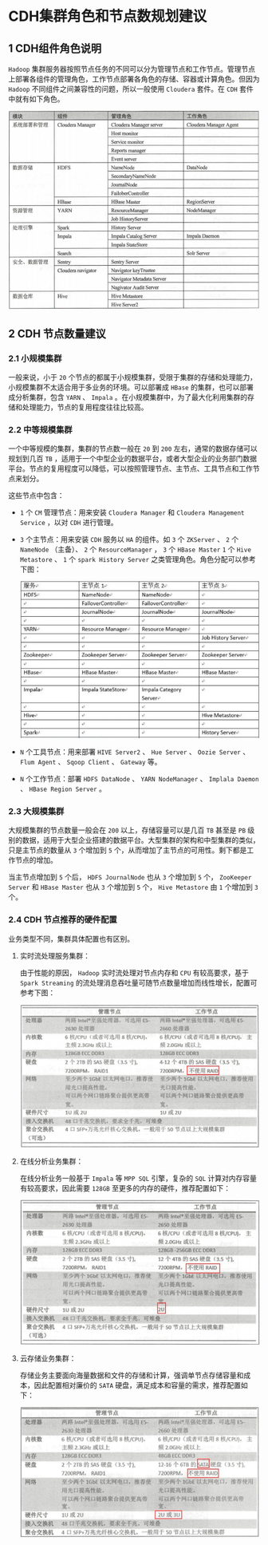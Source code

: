 # CDH集群角色和节点数规划建议

## 1 CDH组件角色说明

`Hadoop` 集群服务器按照节点任务的不同可以分为管理节点和工作节点。管理节点上部署各组件的管理角色，工作节点部署各角色的存储、容器或计算角色。但因为 `Hadoop` 不同组件之间兼容性的问题，所以一般使用 `Cloudera` 套件。在 `CDH` 套件中就有如下角色。

![](../../../assets/images/Hadoop/Hadoop集群规划/CDH集群角色和节点数规划建议_image_0.png)

## 2 CDH 节点数量建议

### 2.1 小规模集群

一般来说，小于 `20` 个节点的都属于小规模集群，受限于集群的存储和处理能力，小规模集群不太适合用于多业务的环境。可以部署成 `HBase` 的集群，也可以部署成分析集群，包含 `YARN` 、 `Impala` 。在小规模集群中，为了最大化利用集群的存储和处理能力，节点的复用程度往往比较高。

### 2.2 中等规模集群

一个中等规模的集群，集群的节点数一般在 `20` 到 `200` 左右，通常的数据存储可以规划到几百 `TB` ，适用于一个中型企业的数据平台，或者大型企业的业务部门数据平台。节点的复用程度可以降低，可以按照管理节点、主节点、工具节点和工作节点来划分。

这些节点中包含：

* `1` 个 `CM` 管理节点：用来安装 `Cloudera Manager` 和 `Cloudera Management Service` ，以对 `CDH` 进行管理。

* `3` 个主节点：用来安装 `CDH` 服务以 `HA` 的组件。如 `3` 个 `ZKServer` 、 `2` 个 `NameNode` （主备）、 `2` 个 `ResourceManager` ， `3` 个 `HBase Master` `1` 个 `Hive Metastore` 、 `1` 个 `spark History Server` 之类管理角色。角色分配可以参考下图：

    ![](../../../assets/images/Hadoop/Hadoop集群规划/CDH集群角色和节点数规划建议_image_1.png)

* `N` 个工具节点：用来部署 `HIVE Server2` 、 `Hue Server` 、 `Oozie Server` 、 `Flum Agent` 、 `Sqoop Client` 、 `Gateway` 等。

* `N` 个工作节点：部署 `HDFS DataNode` 、 `YARN NodeManager` 、 `Implala Daemon` 、 `HBase Region Server` 。

### 2.3 大规模集群

大规模集群的节点数量一般会在 `200` 以上，存储容量可以是几百 `TB` 甚至是 `PB` 级别的数据，适用于大型企业搭建的数据平台。大型集群的架构和中型集群的类似，只是主节点的数量从 `3` 个增加到 `5` 个，从而增加了主节点的可用性。剩下都是工作节点的增加。

当主节点增加到 `5` 个后， `HDFS JournalNode` 也从 `3` 个增加到 `5` 个， `ZooKeeper Server` 和 `HBase Master` 也从 `3` 个增加到 `5` 个， `Hive Metastore` 由 `1` 个增加到 `3` 个。

### 2.4 CDH 节点推荐的硬件配置

业务类型不同，集群具体配置也有区别。

1. 实时流处理服务集群：

    由于性能的原因， `Hadoop` 实时流处理对节点内存和 `CPU` 有较高要求，基于 `Spark Streaming` 的流处理消息吞吐量可随节点数量增加而线性增长，配置可参考下图：

    ![](../../../assets/images/Hadoop/Hadoop集群规划/CDH集群角色和节点数规划建议_image_2.png)

2. 在线分析业务集群：

    在线分析业务一般基于 `Impala` 等 `MPP SQL` 引擎，复杂的 `SQL` 计算对内存容量有较高要求，因此需要 `128GB` 至更多的内存的硬件，推荐配置如下：

    ![](../../../assets/images/Hadoop/Hadoop集群规划/CDH集群角色和节点数规划建议_image_3.png)

3. 云存储业务集群：

    存储业务主要面向海量数据和文件的存储和计算，强调单节点存储容量和成本，因此配置相对廉价的 `SATA` 硬盘，满足成本和容量的需求，推荐配置如下：

    ![](../../../assets/images/Hadoop/Hadoop集群规划/CDH集群角色和节点数规划建议_image_4.png)
